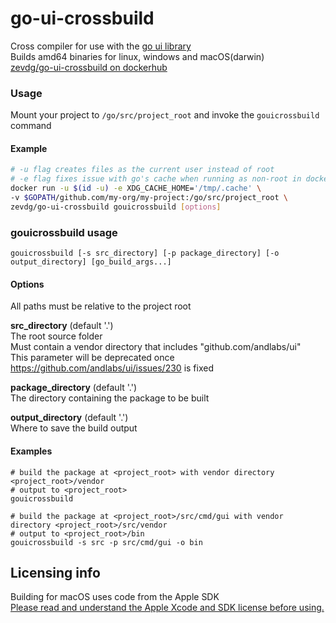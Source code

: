 # go-ui-crossbuild

Cross compiler for use with the [go ui library](https://github.com/andlabs/ui)  
Builds amd64 binaries for linux, windows and macOS(darwin)  
[zevdg/go-ui-crossbuild on dockerhub](https://hub.docker.com/r/zevdg/go-ui-crossbuild/)

### Usage

Mount your project to `/go/src/project_root` and invoke the `gouicrossbuild` command

#### Example

```bash
# -u flag creates files as the current user instead of root
# -e flag fixes issue with go's cache when running as non-root in docker
docker run -u $(id -u) -e XDG_CACHE_HOME='/tmp/.cache' \
-v $GOPATH/github.com/my-org/my-project:/go/src/project_root \
zevdg/go-ui-crossbuild gouicrossbuild [options]
```

### gouicrossbuild usage

`gouicrossbuild [-s src_directory] [-p package_directory] [-o output_directory] [go_build_args...]`

#### Options

All paths must be relative to the project root

**src_directory** (default '.')  
The root source folder  
Must contain a vendor directory that includes "github.com/andlabs/ui"  
This parameter will be deprecated once https://github.com/andlabs/ui/issues/230 is fixed

**package_directory** (default '.')  
 The directory containing the package to be built

**output_directory** (default '.')  
 Where to save the build output

#### Examples

```
# build the package at <project_root> with vendor directory <project_root>/vendor
# output to <project_root>
gouicrossbuild

# build the package at <project_root>/src/cmd/gui with vendor directory <project_root>/src/vendor
# output to <project_root>/bin
gouicrossbuild -s src -p src/cmd/gui -o bin
```

## Licensing info

Building for macOS uses code from the Apple SDK  
[Please read and understand the Apple Xcode and SDK license before using.](https://www.apple.com/legal/sla/docs/xcode.pdf)
